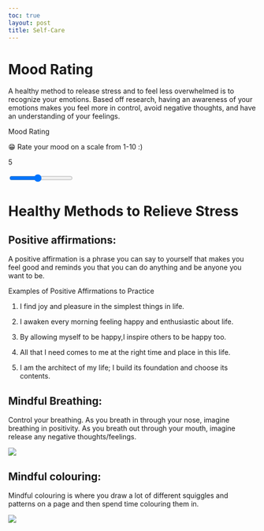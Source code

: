 ```yaml
---
toc: true
layout: post
title: Self-Care 
---
```

# Mood Rating 

A healthy method to release stress and to feel less overwhelmed is to recognize your emotions. Based off research, having an awareness of your emotions makes you feel more in control, avoid negative thoughts, and have an understanding of your feelings.

<!-- Mood, this is where the user enters in their mood through a slider and the emojis change -->
  <label for="entry-title" class="journal-label">Mood Rating</label>
                    <p class="description">:grin: Rate your mood on a scale from 1-10 :)</p>
                    <div class="slidecontainer">
                      <p id="output" class="output">5</p>
                      <input type="range" min="1" max="10" value="5" class="slider" id="mood">
                    </div>

# Healthy Methods to Relieve Stress 
## Positive affirmations: 

A positive affirmation is a phrase you can say to yourself that makes you feel good and reminds you that you can do anything and be anyone you want to be. 

Examples of Positive Affirmations to Practice 

1. I find joy and pleasure in the simplest things in life.

2. I awaken every morning feeling happy and enthusiastic about life.

3. By allowing myself to be happy,I inspire others to be happy too.

4. All that I need comes to me at the right time and place in this life.

5. I am the architect of my life; I build its foundation and choose its contents.

## Mindful Breathing: 

Control your breathing. As you breath in through your nose, imagine breathing in positivity. As you breath out through your mouth, imagine release any negative thoughts/feelings. 

![]({{site.baseurl}}/images/IMG_7833.jpg)

## Mindful colouring:

 Mindful colouring is where you draw a lot of different squiggles and patterns on a page and then spend time colouring them in. 

![]({{site.baseurl}}/images/IMG_7551.png)
